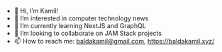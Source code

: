 - 👋 Hi, I’m Kamil!
- 👀 I’m interested in computer technology news
- 🌱 I’m currently learning NextJS and GraphQL
- 💞️ I’m looking to collaborate on JAM Stack projects
- 📫 How to reach me: baldakamil@gmail.com, https://baldakamil.xyz/

<!---
balda-kamil/balda-kamil is a ✨ special ✨ repository because its `README.md` (this file) appears on your GitHub profile.
You can click the Preview link to take a look at your changes.
--->
